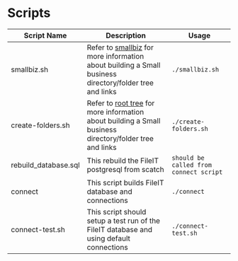 # Scripts


|  Script Name     |  Description     |   Usage    |
|  ---  |  ---  |  ---  |
|  smallbiz.sh | Refer to [smallbiz](/pdf/rootmaps/readme.md) for more information about building a Small business directory/folder tree and links  | `./smallbiz.sh` |
|  create-folders.sh | Refer to [root tree](/lib/img/fileIT-map-root.jpg) for more information about building a Small business directory/folder tree and links | `./create-folders.sh` |
|  rebuild_database.sql  |  This rebuild the FileIT postgresql from scatch |  `should be called from connect script ` |
|  connect  | This script builds FileIT database and connections |  `./connect`  |
|  connect-test.sh  | This script should setup a test run of the FileIT database and using default connections |  `./connect-test.sh `  |
